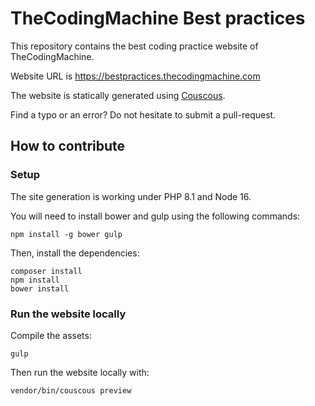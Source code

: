 TheCodingMachine Best practices
===============================

This repository contains the best coding practice website of TheCodingMachine.

Website URL is https://bestpractices.thecodingmachine.com

The website is statically generated using [Couscous](https://couscous.io).

Find a typo or an error? Do not hesitate to submit a pull-request.

## How to contribute

### Setup

The site generation is working under PHP 8.1 and Node 16.

You will need to install bower and gulp using the following commands:

    npm install -g bower gulp

Then, install the dependencies:

    composer install
    npm install
    bower install

### Run the website locally

Compile the assets:

    gulp

Then run the website locally with:

    vendor/bin/couscous preview
